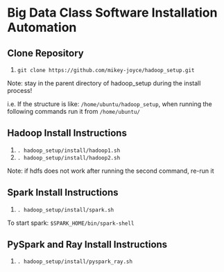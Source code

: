 # Big Data Class Software Installation Automation

## Clone Repository
1. `git clone https://github.com/mikey-joyce/hadoop_setup.git`

Note: stay in the parent directory of hadoop_setup during the install process!

i.e. If the structure is like: `/home/ubuntu/hadoop_setup`, when running the following commands run it from `/home/ubuntu/`
 
## Hadoop Install Instructions
1. `. hadoop_setup/install/hadoop1.sh`
2. `. hadoop_setup/install/hadoop2.sh`

Note: if hdfs does not work after running the second command, re-run it

## Spark Install Instructions
1. `. hadoop_setup/install/spark.sh`

To start spark: `$SPARK_HOME/bin/spark-shell`

## PySpark and Ray Install Instructions
1. `. hadoop_setup/install/pyspark_ray.sh`
